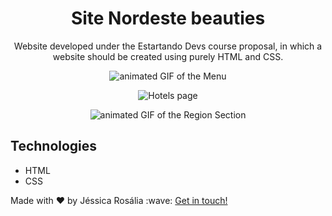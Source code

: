 <h1 align="center"> Site Nordeste beauties </h1>

<p align="center"> Website developed under the Estartando Devs course proposal, in which a website should be created using purely HTML and CSS. </p>

<p align="center">
  <img src="https://github.com/jessicarf18/Site-Nordeste-beauties/blob/master/images/images-readme/gif-menu.gif" alt="animated GIF of the Menu">
  </p>
<p align="center">  
  <img src="https://github.com/jessicarf18/Site-Nordeste-beauties/blob/master/images/images-readme/hoteis.png" alt="Hotels page">
</p>  
<p align="center">
  <img src="https://github.com/jessicarf18/Site-Nordeste-beauties/blob/master/images/images-readme/gif-region.gif" alt="animated GIF of the Region Section">
</p>

<h2>Technologies</h2>

- HTML
- CSS

<p>Made with ♥ by Jéssica Rosália :wave: <a href="https://www.linkedin.com/in/j%C3%A9ssica-ros%C3%A1lia-fernandes-310899133/" target=_blank"> Get in touch! </a> </p>

